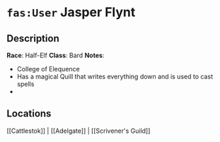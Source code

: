 # `fas:User` Jasper Flynt

## Description
**Race**: Half-Elf
**Class**: Bard
**Notes**: 
- College of Elequence
- Has a magical Quill that writes everything down and is used to cast spells
- 
## Locations
[[Cattlestok]] | [[Adelgate]] | [[Scrivener's Guild]]